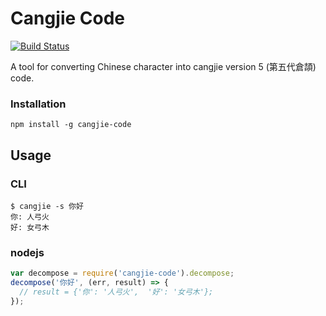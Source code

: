 # Cangjie Code

[![Build Status](https://travis-ci.org/geniusgordon/cangjie-code.svg?branch=master)](https://travis-ci.org/geniusgordon/cangjie-code)

A tool for converting Chinese character into cangjie version 5 (第五代倉頡) code.

### Installation

    npm install -g cangjie-code

## Usage

### CLI

```
$ cangjie -s 你好
你: 人弓火
好: 女弓木
```

### nodejs

```js
var decompose = require('cangjie-code').decompose;
decompose('你好', (err, result) => {
  // result = {'你': '人弓火',  '好': '女弓木'};
});
```

